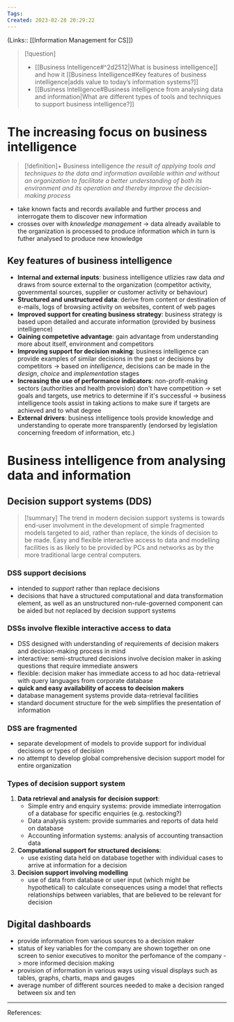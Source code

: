 ```yaml
---
Tags: 
Created: 2023-02-28 20:29:22
---
```

(Links:: [[Information Management for CS]])
> [!question]
> - [[Business Intelligence#^2d2512|What is business intelligence]] and how it [[Business Intelligence#Key features of business intelligence|adds value to today’s information systems?]]
> - [[Business Intelligence#Business intelligence from analysing data and information|What are different types of tools and techniques to support business intelligence?]]
# The increasing focus on business intelligence
> [!definition]+ Business intelligence
> *the result of applying tools and techniques to the data and information available within and without an organization to facilitate a better understanding of both its environment and its operation and thereby improve the decision-making process*

- take known facts and records available and further process and interrogate them to discover new information
- crosses over with *knowledge management* -> data already available to the organization is processed to produce information which in turn is futher analysed to produce new knowledge
## Key features of business intelligence
- **Internal and external inputs**: business intelligence utlizies raw data *and* draws from source external to the organization (competitor activity, governmental sources, supplier or customer activity or behaviour)
- **Structured and unstructured data**: derive from content or destination of e-mails, logs of browsing activity on websites, content of web pages 
- **Improved support for creating business strategy**: business strategy is based upon detailed and accurate information (provided by business intelligence)
- **Gaining competetive advantage**: gain advantage from understanding more about itself, environment and competitors
- **Improving support for decision making**: business intelligence can provide examples of similar decisions in the past or decisions by competitors -> based on *intelligence*, decisions can be made in the *design*, *choice* and *implementation* stages
- **Increasing the use of performance indicators**: non-profit-making sectors (authorities and health provision) don't have competition -> set goals and targets, use metrics to determine if it's successful -> business intelligence tools assist in taking actions to make sure if targets are achieved and to what degree
- **External drivers**: business intelligence tools provide knowledge and understanding to operate more transparently (endorsed by legislation concerning freedom of information, etc.)
# Business intelligence from analysing data and information
## Decision support systems (DDS)
> [!summary] 
> The trend in modern decision support systems is towards end-user involvment in the development of simple fragmented models targeted to aid, rather than replace, the kinds of decision to be made. Easy and flexible interactive access to data and modelling facilities is as likely to be provided by PCs and networks as by the more traditional large central computers.
### DSS support decisions
- intended to *support* rather than replace decisions
- decisions that have a structured computational and data transformation element, as well as an unstructured non-rule-governed component can be aided but not replaced by decision support systems
### DSSs involve flexible interactive access to data
- DSS designed with understanding of requirements of decision makers and decision-making process in mind
- interactive: semi-structured decisions involve decision maker in asking questions that require immediate answers
- flexible: decision maker has immediate access to ad hoc data-retrieval with query languages from corporate database
- **quick and easy availability of access to decision makers**
- database management systems provide data-retrieval facilities
- standard document structure for the web simplifies the presentation of information
### DSS are fragmented
- separate development of models to provide support for individual decisions or types of decision 
- no attempt to develop global comprehensive decision support model for entire organization
### Types of decision support system
1. **Data retrieval and analysis for decision support**:
	- Simple entry and enquiry systems: provide immediate interrogation of a database for specific enquiries (e.g. restocking?)
	- Data analysis system: provide summaries and reports of data held on database
	- Accounting information systems: analysis of accounting transaction data
2. **Computational support for structured decisions**:
	- use existing data held on database together with individual cases to arrive at information for a decision
3. **Decision support involving modelling**
	- use of data from database or user input (which might be hypothetical) to calculate consequences using a model that reflects relationships between variables, that are believed to be relevant for decision
## Digital dashboards
- provide information from various sources to a decision maker
- status of key variables for the company are shown together on one screen to senior executives to monitor the perfomance of the company -> more informed decision making
- provision of information in various ways using visual displays such as tables, graphs, charts, maps and gauges
- average number of different sources needed to make a decision ranged between six and ten

---
References: